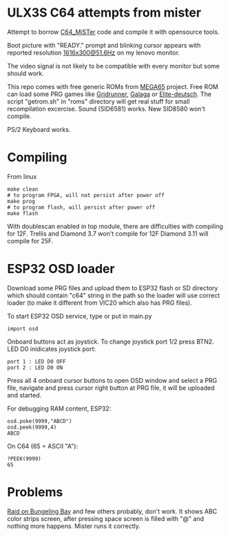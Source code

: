 # ULX3S C64 attempts from mister

Attempt to borrow [C64_MiSTer](https://github.com/MiSTer-devel/C64_MiSTer)
code and compile it with opensource tools.

Boot picture with "READY." prompt and blinking cursor appears
with reported resolution 1616x300@51.6Hz on my lenovo monitor.

The video signal is not likely to be compatible with every
monitor but some should work.

This repo comes with free generic ROMs from
[MEGA65](https://github.com/MEGA65/open-roms/tree/master/bin) project.
Free ROM can load some PRG games like
[Gridrunner](http://www.zimmers.net/anonftp/pub/cbm/c64/games/Llamasoft/Gridrunner.prg),
[Galaga](https://www.planetemu.net/rom/commodore-c64-games-prg/galaga-1982-henrik-wening) or
[Elite-deutsch](http://www.zimmers.net/anonftp/pub/cbm/c64/games/Elite-deutsch.prg).
The script "getrom.sh" in "roms" directory will get real stuff for
small recompilation excercise.
Sound (SID6581) works. New SID8580 won't compile.

PS/2 Keyboard works.

# Compiling

From linux

    make clean
    # to program FPGA, will not persist after power off
    make prog
    # to program flash, will persist after power off
    make flash

With doublescan enabled in top module, there are difficulties
with compiling for 12F. Trellis and Diamond 3.7 won't compile for 12F
Diamond 3.11 will compile for 25F.

# ESP32 OSD loader

Download some PRG files and upload them to ESP32 flash or SD
directory which should contain "c64" string in the path so
the loader will use correct loader (to make it different from
VIC20 which also has PRG files).

To start ESP32 OSD service, type or put in main.py

    import osd

Onboard buttons act as joystick. To change joystick port 1/2 press BTN2.
LED D0 inidicates joystick port:

    port 1 : LED D0 OFF
    port 2 : LED D0 ON

Press all 4 onboard cursor buttons to open OSD window and select a PRG file,
navigate and press cursor right button at PRG file, it will be uploaded
and started.

For debugging RAM content, ESP32:

    osd.poke(9999,"ABCD")
    osd.peek(9999,4)
    ABCD

On C64 (65 = ASCII "A"):

    ?PEEK(9999)
    65

# Problems

[Raid on Bungeling Bay](https://www.planetemu.net/rom/commodore-c64-games-prg/raid-on-bungeling-bay-1984-broderbund-h-abc)
and few others probably, don't work.
It shows ABC color strips screen, after pressing space 
screen is filled with "@" and nothing more happens.
Mister runs it correctly.


